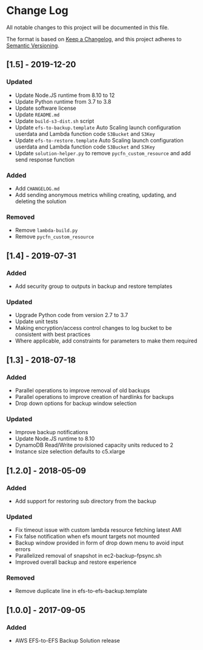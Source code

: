 # Change Log
All notable changes to this project will be documented in this file.

The format is based on [Keep a Changelog](https://keepachangelog.com/en/1.0.0/),
and this project adheres to [Semantic Versioning](https://semver.org/spec/v2.0.0.html).

## [1.5] - 2019-12-20
### Updated
- Update Node.JS runtime from 8.10 to 12
- Update Python runtime from 3.7 to 3.8
- Update software license
- Update ```README.md```
- Update ```build-s3-dist.sh``` script
- Update ```efs-to-backup.template``` Auto Scaling launch configuration userdata and Lambda function code ```S3Bucket``` and ```S3Key```
- Update ```efs-to-restore.template``` Auto Scaling launch configuration userdata and Lambda function code ```S3Bucket``` and ```S3Key```
- Update ```solution-helper.py``` to remove ```pycfn_custom_resource``` and add send response function

### Added
- Add ```CHANGELOG.md```
- Add sending anonymous metrics whiling creating, updating, and deleting the solution

### Removed
- Remove ```lambda-build.py```
- Remove ```pycfn_custom_resource```

## [1.4] - 2019-07-31
### Added
- Add security group to outputs in backup and restore templates

### Updated
- Upgrade Python code from version 2.7 to 3.7
- Update unit tests
- Making encryption/access control changes to log bucket to be consistent with best practices
- Where applicable, add constraints for parameters to make them required

## [1.3] - 2018-07-18
### Added
- Parallel operations to improve removal of old backups
- Parallel operations to improve creation of hardlinks for backups
- Drop down options for backup window selection

### Updated
- Improve backup notifications
- Update Node.JS runtime to 8.10
- DynamoDB Read/Write provisioned capacity units reduced to 2
- Instance size selection defaults to c5.xlarge

## [1.2.0] - 2018-05-09
### Added
- Add support for restoring sub directory from the backup

### Updated
- Fix timeout issue with custom lambda resource fetching latest AMI
- Fix false notification when efs mount targets not mounted
- Backup window provided in form of drop down menu to avoid input errors
- Parallelized removal of snapshot in ec2-backup-fpsync.sh
- Improved overall backup and restore experience

### Removed
- Remove duplicate line in efs-to-efs-backup.template

## [1.0.0] - 2017-09-05
### Added
- AWS EFS-to-EFS Backup Solution release